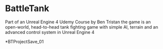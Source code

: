 # BattleTank
Part of an Unreal Engine 4 Udemy Course by Ben Tristan the game is an open-world, head-to-head tank fighting game with simple AI, terrain and an advanced control system in Unreal Engine 4

*BTProjectSave_01
